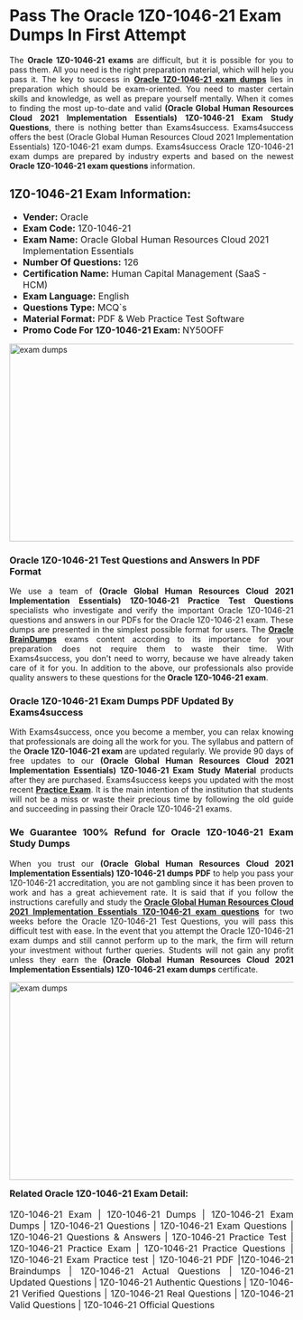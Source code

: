 <h1><strong><strong>Pass The Oracle 1Z0-1046-21 Exam Dumps In First Attempt</strong></strong></h1> <p style="text-align:justify">The <strong>Oracle 1Z0-1046-21 exams</strong> are difficult, but it is possible for you to pass them. All you need is the right preparation material, which will help you pass it. The key to success in <a href="https://www.exams4success.com/oracle/1z0-1046-21-pdf-exam-dumps"><strong>Oracle 1Z0-1046-21 exam dumps</strong></a> lies in preparation which should be exam-oriented. You need to master certain skills and knowledge, as well as prepare yourself mentally. When it comes to finding the most up-to-date and valid <strong>(Oracle Global Human Resources Cloud 2021 Implementation Essentials) 1Z0-1046-21 Exam Study Questions</strong>, there is nothing better than Exams4success. Exams4success offers the best (Oracle Global Human Resources Cloud 2021 Implementation Essentials) 1Z0-1046-21 exam dumps. Exams4success Oracle 1Z0-1046-21 exam dumps are prepared by industry experts and based on the newest <strong>Oracle 1Z0-1046-21 exam questions</strong> information.</p> <h2><strong><strong>1Z0-1046-21 Exam Information:</strong></strong></h2> <ul> <li><span style="font-size:16px"><strong>Vender:</strong> Oracle</span></li> <li><span style="font-size:16px"><strong>Exam Code:</strong> 1Z0-1046-21</span></li> <li><span style="font-size:16px"><strong>Exam Name:</strong> Oracle Global Human Resources Cloud 2021 Implementation Essentials</span></li> <li><span style="font-size:16px"><strong>Number Of Questions:</strong> 126</span></li> <li><span style="font-size:16px"><strong>Certification Name:</strong> Human Capital Management (SaaS - HCM)</span></li> <li><span style="font-size:16px"><strong>Exam Language:</strong> English</span></li> <li><span style="font-size:16px"><strong>Questions Type:</strong> MCQ`s</span></li> <li><span style="font-size:16px"><strong>Material Format:</strong> PDF & Web Practice Test Software</span></li> <li><span style="font-size:16px"><strong>Promo Code For 1Z0-1046-21 Exam: </strong>NY50OFF</span></li> </ul> <p><a href="https://www.exams4success.com/oracle/1z0-1046-21-pdf-exam-dumps" rel="no-follow"><img alt="exam dumps" src="https://www.certcollections.com/uploads/content/infrist1.png" style="height:350px; width:750px" /></a></p> <h3><strong>Oracle 1Z0-1046-21 Test Questions and Answers In PDF Format</strong></h3> <p style="text-align:justify">We use a team of <strong>(Oracle Global Human Resources Cloud 2021 Implementation Essentials) 1Z0-1046-21 Practice Test Questions</strong> specialists who investigate and verify the important Oracle 1Z0-1046-21 questions and answers in our PDFs for the Oracle 1Z0-1046-21 exam. These dumps are presented in the simplest possible format for users. The <a href="https://www.exams4success.com/oracle-exam-dumps"><strong>Oracle BrainDumps</strong></a> exams content according to its importance for your preparation does not require them to waste their time. With Exams4success, you don't need to worry, because we have already taken care of it for you. In addition to the above, our professionals also provide quality answers to these questions for the<strong> Oracle 1Z0-1046-21 exam</strong>.</p> <h3><strong> Oracle 1Z0-1046-21 Exam Dumps PDF Updated By Exams4success</strong></h3> <p style="text-align:justify">With Exams4success, once you become a member, you can relax knowing that professionals are doing all the work for you. The syllabus and pattern of the <strong>Oracle 1Z0-1046-21 exam </strong>are updated regularly. We provide 90 days of free updates to our <strong>(Oracle Global Human Resources Cloud 2021 Implementation Essentials) 1Z0-1046-21 Exam Study Material</strong> products after they are purchased. Exams4success keeps you updated with the most recent <a href="https://www.exams4success.com/"><strong>Practice Exam</strong></a>. It is the main intention of the institution that students will not be a miss or waste their precious time by following the old guide and succeeding in passing their Oracle 1Z0-1046-21 exams.</p> <h3 style="text-align:justify"><strong>We Guarantee 100% Refund for Oracle 1Z0-1046-21 Exam Study Dumps</strong></h3> <p style="text-align:justify">When you trust our <strong>(Oracle Global Human Resources Cloud 2021 Implementation Essentials) 1Z0-1046-21 dumps PDF</strong> to help you pass your 1Z0-1046-21 accreditation, you are not gambling since it has been proven to work and has a great achievement rate. It is said that if you follow the instructions carefully and study the <a href="https://www.exams4success.com/oracle/1z0-1046-21-pdf-exam-dumps"><strong>Oracle Global Human Resources Cloud 2021 Implementation Essentials 1Z0-1046-21 exam questions</strong></a> for two weeks before the Oracle 1Z0-1046-21 Test Questions, you will pass this difficult test with ease. In the event that you attempt the Oracle 1Z0-1046-21 exam dumps and still cannot perform up to the mark, the firm will return your investment without further queries. Students will not gain any profit unless they earn the <strong>(Oracle Global Human Resources Cloud 2021 Implementation Essentials) 1Z0-1046-21 exam dumps</strong> certificate.</p> <p style="text-align:justify"><a href="https://www.exams4success.com/oracle/1z0-1046-21-pdf-exam-dumps" rel="no-follow"><img alt="exam dumps" src="https://www.certcollections.com/uploads/content/free_demo1.png" style="height:350px; width:750px" /></a></p> <p style="text-align:justify"><span style="font-size:16px"><strong>Related Oracle 1Z0-1046-21 Exam Detail:</strong></span><br /> <br /> <span style="font-size:16px">1Z0-1046-21 Exam | 1Z0-1046-21 Dumps | 1Z0-1046-21 Exam Dumps | 1Z0-1046-21 Questions | 1Z0-1046-21 Exam Questions | 1Z0-1046-21 Questions & Answers | 1Z0-1046-21 Practice Test | 1Z0-1046-21 Practice Exam | 1Z0-1046-21 Practice Questions | 1Z0-1046-21 Exam Practice test | 1Z0-1046-21 PDF |1Z0-1046-21 Braindumps | 1Z0-1046-21 Actual Questions | 1Z0-1046-21 Updated Questions | 1Z0-1046-21 Authentic Questions | 1Z0-1046-21 Verified Questions | 1Z0-1046-21 Real Questions | 1Z0-1046-21 Valid Questions | 1Z0-1046-21 Official Questions</span></p>
